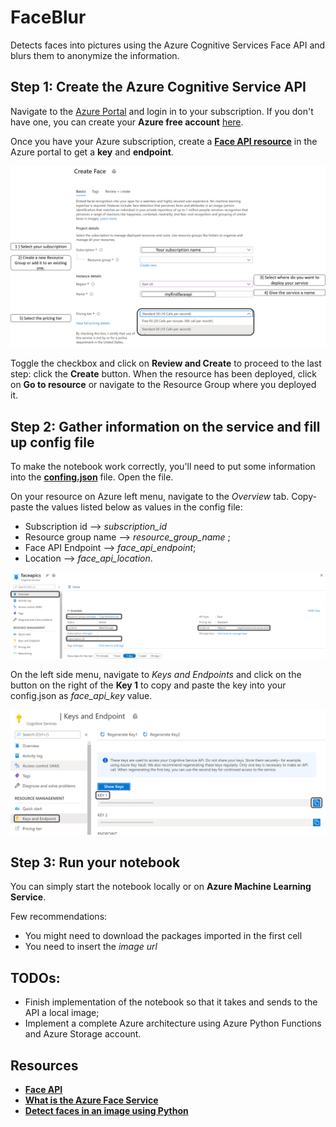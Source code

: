 # FaceBlur
Detects faces into pictures using the Azure Cognitive Services Face API and blurs them to anonymize the information.

## Step 1: Create the Azure Cognitive Service API
Navigate to the [Azure Portal](portal.azure.com) and login in to your subscription. If you don't have one, you can create your **Azure free account** [here](https://azure.microsoft.com/en-us/free/). 

Once you have your Azure subscription, create a [**Face API resource**](https://portal.azure.com/#create/Microsoft.CognitiveServicesFace) in the Azure portal to get a **key** and **endpoint**. 

![Face API Service Creation](./readme_imgs/FaceAPIServiceCreation.png)

Toggle the checkbox and click on **Review and Create** to proceed to the last step: click the **Create** button. When the resource has been deployed, click on **Go to resource** or navigate to the Resource Group where you deployed it. 

## Step 2: Gather information on the service and fill up config file
To make the notebook work correctly, you'll need to put some information into the [**confing.json**](https://github.com/guendas/FaceBlur/blob/master/config.json) file. Open the file.

On your resource on Azure left menu, navigate to the *Overview* tab. Copy-paste the values listed below as values in the config file:

* Subscription id --> *subscription_id*
* Resource group name --> *resource_group_name* ;
* Face API Endpoint --> *face_api_endpoint*;
* Location --> *face_api_location*.

![Face API Overview](./readme_imgs/FaceAPIOverview.png)

On the left side menu, navigate to *Keys and Endpoints* and click on the button on the right of the **Key 1** to copy and paste the key into your config.json as *face_api_key* value.

![Face API Overview](./readme_imgs/FaceAPIKeys.png)

## Step 3: Run your notebook
You can simply start the notebook locally or on **Azure Machine Learning Service**.

Few recommendations:
* You might need to download the packages imported in the first cell
* You need to insert the *image url*

## TODOs:
* Finish implementation of the notebook so that it takes and sends to the API a local image;
* Implement a complete Azure architecture using Azure Python Functions and Azure Storage account.

## Resources
* [**Face API**](https://azure.microsoft.com/en-us/services/cognitive-services/face/#get-started)
* [**What is the Azure Face Service**](https://docs.microsoft.com/en-us/azure/cognitive-services/face/overview)
* [**Detect faces in an image using Python**](https://docs.microsoft.com/en-us/azure/cognitive-services/face/quickstarts/python)